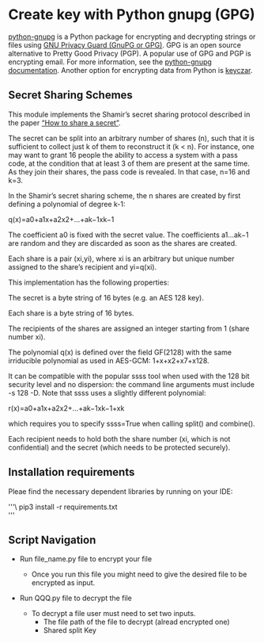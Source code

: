 

# Create key with Python gnupg (GPG)

[python-gnupg](https://code.google.com/archive/p/python-gnupg/) is a Python package for encrypting and decrypting strings or files using [GNU Privacy Guard (GnuPG or GPG)](https://en.wikipedia.org/wiki/GNU_Privacy_Guard). GPG is an open source alternative to Pretty Good Privacy (PGP). A popular use of GPG and PGP is encrypting email. For more information, see the [python-gnupg documentation](https://pythonhosted.org/python-gnupg/). Another option for encrypting data from Python is [keyczar](https://github.com/google/keyczar).

## Secret Sharing Schemes 


This module implements the Shamir’s secret sharing protocol described in the paper [“How to share a secret”](http://citeseerx.ist.psu.edu/viewdoc/download?doi=10.1.1.80.8910&rep=rep1&type=pdf).

The secret can be split into an arbitrary number of shares (n), such that it is sufficient to collect just k of them to reconstruct it (k < n). For instance, one may want to grant 16 people the ability to access a system with a pass code, at the condition that at least 3 of them are present at the same time. As they join their shares, the pass code is revealed. In that case, n=16 and k=3.

In the Shamir’s secret sharing scheme, the n shares are created by first defining a polynomial of degree k-1:

q(x)=a0+a1x+a2x2+…+ak−1xk−1

The coefficient a0 is fixed with the secret value. The coefficients a1…ak−1 are random and they are discarded as soon as the shares are created.

Each share is a pair (xi,yi), where xi is an arbitrary but unique number assigned to the share’s recipient and yi=q(xi).

This implementation has the following properties:

The secret is a byte string of 16 bytes (e.g. an AES 128 key).

Each share is a byte string of 16 bytes.

The recipients of the shares are assigned an integer starting from 1 (share number xi).

The polynomial q(x) is defined over the field GF(2128) with the same irriducible polynomial as used in AES-GCM: 1+x+x2+x7+x128.

It can be compatible with the popular ssss tool when used with the 128 bit security level and no dispersion: the command line arguments must include -s 128 -D. Note that ssss uses a slightly different polynomial:

r(x)=a0+a1x+a2x2+…+ak−1xk−1+xk

which requires you to specify ssss=True when calling split() and combine().

Each recipient needs to hold both the share number (xi, which is not confidential) and the secret (which needs to be protected securely).

## Installation requirements

Pleae find the necessary dependent libraries by running on your IDE: 

'''\ 
pip3 install -r requirements.txt\
'''
## Script Navigation
-   Run file_name.py file to encrypt your file
    -   Once you run this file you might need to give the desired file to be encrypted as input.

-   Run QQQ.py file to decrypt the file
    -   To decrypt a file user must need to set two inputs.
        -   The file path of the file to decrypt (alread encrypted one)
        -   Shared split Key
        


